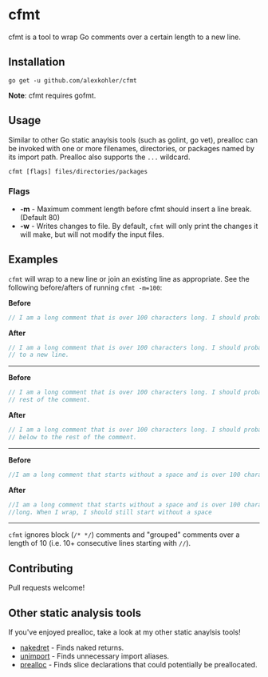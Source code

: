 # cfmt

cfmt is a tool to wrap Go comments over a certain length to a new line.

## Installation

`go get -u github.com/alexkohler/cfmt`

**Note**: cfmt requires gofmt. 

## Usage

Similar to other Go static anaylsis tools (such as golint, go vet), prealloc can be invoked with one or more filenames, directories, or packages named by its import path. Prealloc also supports the `...` wildcard. 

    cfmt [flags] files/directories/packages

### Flags
- **-m** - Maximum comment length before cfmt should insert a line break.  (Default 80)
- **-w** - Writes changes to file. By default, `cfmt` will only print the changes it will make, but will not modify the input files.

## Examples

`cfmt` will wrap to a new line or join an existing line as appropriate. See the following before/afters of running `cfmt -m=100`:

**Before**
```Go
// I am a long comment that is over 100 characters long. I should probably wrap to a new line.
```

**After**
```Go
// I am a long comment that is over 100 characters long. I should probably wrap
// to a new line.
```
---

**Before**
```Go
// I am a long comment that is over 100 characters long. I should probably wrap below to the
// rest of the comment.
```

**After**
```Go
// I am a long comment that is over 100 characters long. I should probably wrap
// below to the rest of the comment.
```
---

**Before**
```Go
//I am a long comment that starts without a space and is over 100 characters long. When I wrap, I should still start without a space
```

**After**
```Go
//I am a long comment that starts without a space and is over 100 characters
//long. When I wrap, I should still start without a space
```
---

`cfmt` ignores block (`/* */`) comments and "grouped" comments over a length of 10 (i.e. 10+ consecutive lines starting with `//`).


## Contributing

Pull requests welcome!


## Other static analysis tools

If you've enjoyed prealloc, take a look at my other static anaylsis tools!
- [nakedret](https://github.com/alexkohler/nakedret) - Finds naked returns.
- [unimport](https://github.com/alexkohler/unimport) - Finds unnecessary import aliases.
- [prealloc](https://github.com/alexkohler/prealloc) - Finds slice declarations that could potentially be preallocated.